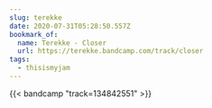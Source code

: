 ```yaml
---
slug: terekke
date: 2020-07-31T05:28:50.557Z
bookmark_of:
  name: Terekke - Closer
  url: https://terekke.bandcamp.com/track/closer
tags:
  - thisismyjam
---
```

{{< bandcamp "track=134842551" >}}